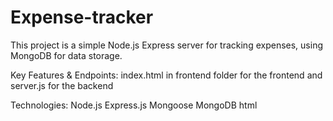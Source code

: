 # Expense-tracker
This project is a simple Node.js Express server for tracking expenses, using MongoDB for data storage.

Key Features & Endpoints:
index.html in frontend folder for the frontend
and server.js for the backend

Technologies:
Node.js
Express.js
Mongoose
MongoDB
html
